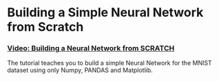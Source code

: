 # Building a Simple Neural Network from Scratch

### [Video: Building a Neural Network from SCRATCH](https://www.youtube.com/watch?v=w8yWXqWQYmU)

The tutorial teaches you to build a simple Neural Network for the MNIST dataset using only Numpy, PANDAS and Matplotlib.